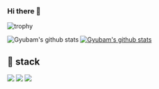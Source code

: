 ### Hi there 👋

<!--
**Gyubam/Gyubam** is a ✨ _special_ ✨ repository because its `README.md` (this file) appears on your GitHub profile.

Here are some ideas to get you started:

- 🔭 I’m currently working on ...
- 🌱 I’m currently learning ...
- 👯 I’m looking to collaborate on ...
- 🤔 I’m looking for help with ...
- 💬 Ask me about ...
- 📫 How to reach me: ...
- 😄 Pronouns: ...
- ⚡ Fun fact: ...
-->


![trophy](https://github-profile-trophy.vercel.app/?username=Gyubam)


![Gyubam's github stats](https://github-readme-stats.vercel.app/api?username=Gyubam&show_icons=true)
[![Gyubam's github stats](https://github-readme-stats.vercel.app/api/top-langs/?username=Gyubam&show_icons=true&hide_border=true&title_color=004386&icon_color=004386&layout=compact)](https://github.com/Gyubam)

## 🔧 stack
<img src="https://img.shields.io/badge/JAVA-007396?style=for-the-badge&logo=java&logoColor=white">
<img src="https://img.shields.io/badge/github-181717?style=for-the-badge&logo=github&logoColor=white">
<img src="https://img.shields.io/badge/Kotlin-7F52FF?style=for-the-badge&logo=Kotlin&logoColor=white">
